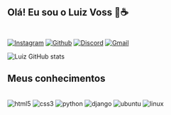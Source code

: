 ## Olá! Eu sou o Luiz Voss 🗿☕
#
[![Instagram](https://img.shields.io/badge/Instagram-E4405F?style=for-the-badge&logo=instagram&logoColor=white)](https://www.instagram.com/_luizvoss/) 
[![Github](https://img.shields.io/badge/GitHub-100000?style=for-the-badge&logo=github&logoColor=white)](https://github.com/luiz-voss)
[![Discord](https://img.shields.io/badge/Discord-7289DA?style=for-the-badge&logo=discord&logoColor=white)](https://discord.com/channels/@me)
[![Gmail](https://img.shields.io/badge/Gmail-D14836?style=for-the-badge&logo=gmail&logoColor=white)](https://mail.google.com/mail/u/0/#inbox)

![Luiz GitHub stats](https://github-readme-stats.vercel.app/api?username=luiz-voss&show_icons=true&theme=tokyonight)

## Meus conhecimentos

<div style="display: inline_block"><br>
    <img align="center" alt="html5" src="https://img.shields.io/badge/HTML5-E34F26?style=for-the-badge&logo=html5&logoColor=white"/>
    <img align="center" alt="css3" src="https://img.shields.io/badge/CSS3-1572B6?style=for-the-badge&logo=css3&logoColor=white"/>
    <img align="center" alt="python" src="https://img.shields.io/badge/Python-14354C?style=for-the-badge&logo=python&logoColor=white"/>
    <img align="center" alt="django" src="https://img.shields.io/badge/Django-092E20?style=for-the-badge&logo=django&logoColor=white"/>
    <img align="center" alt="ubuntu" src="https://img.shields.io/badge/Ubuntu-E95420?style=for-the-badge&logo=ubuntu&logoColor=white"/>
    <img align="center" alt="linux" src="https://img.shields.io/badge/Linux-FCC624?style=for-the-badge&logo=linux&logoColor=black"/>

</div>
